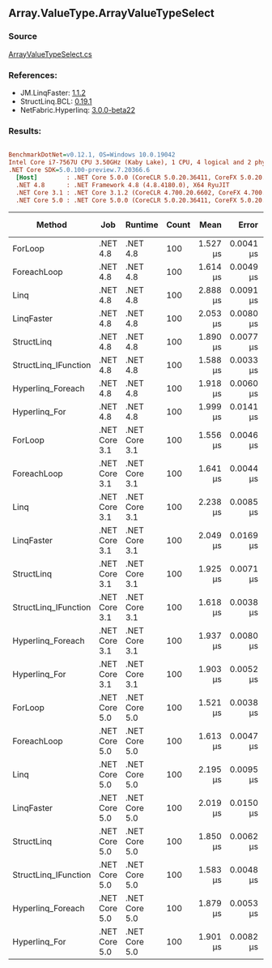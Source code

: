 ﻿## Array.ValueType.ArrayValueTypeSelect

### Source
[ArrayValueTypeSelect.cs](../LinqBenchmarks/Array/ValueType/ArrayValueTypeSelect.cs)

### References:
- JM.LinqFaster: [1.1.2](https://www.nuget.org/packages/JM.LinqFaster/1.1.2)
- StructLinq.BCL: [0.19.1](https://www.nuget.org/packages/StructLinq.BCL/0.19.1)
- NetFabric.Hyperlinq: [3.0.0-beta22](https://www.nuget.org/packages/NetFabric.Hyperlinq/3.0.0-beta22)

### Results:
``` ini

BenchmarkDotNet=v0.12.1, OS=Windows 10.0.19042
Intel Core i7-7567U CPU 3.50GHz (Kaby Lake), 1 CPU, 4 logical and 2 physical cores
.NET Core SDK=5.0.100-preview.7.20366.6
  [Host]        : .NET Core 5.0.0 (CoreCLR 5.0.20.36411, CoreFX 5.0.20.36411), X64 RyuJIT
  .NET 4.8      : .NET Framework 4.8 (4.8.4180.0), X64 RyuJIT
  .NET Core 3.1 : .NET Core 3.1.2 (CoreCLR 4.700.20.6602, CoreFX 4.700.20.6702), X64 RyuJIT
  .NET Core 5.0 : .NET Core 5.0.0 (CoreCLR 5.0.20.36411, CoreFX 5.0.20.36411), X64 RyuJIT


```
|               Method |           Job |       Runtime | Count |     Mean |     Error |    StdDev | Ratio |  Gen 0 | Gen 1 | Gen 2 | Allocated | Code Size | CacheMisses/Op | BranchMispredictions/Op |
|--------------------- |-------------- |-------------- |------ |---------:|----------:|----------:|------:|-------:|------:|------:|----------:|----------:|---------------:|------------------------:|
|              ForLoop |      .NET 4.8 |      .NET 4.8 |   100 | 1.527 μs | 0.0041 μs | 0.0039 μs |  1.00 |      - |     - |     - |         - |     417 B |              0 |                       0 |
|          ForeachLoop |      .NET 4.8 |      .NET 4.8 |   100 | 1.614 μs | 0.0049 μs | 0.0043 μs |  1.06 |      - |     - |     - |         - |     459 B |              0 |                       0 |
|                 Linq |      .NET 4.8 |      .NET 4.8 |   100 | 2.888 μs | 0.0091 μs | 0.0081 μs |  1.89 | 0.0458 |     - |     - |      96 B |    1216 B |              2 |                       1 |
|           LinqFaster |      .NET 4.8 |      .NET 4.8 |   100 | 2.053 μs | 0.0080 μs | 0.0075 μs |  1.34 | 1.9226 |     - |     - |    4041 B |     880 B |              6 |                       1 |
|           StructLinq |      .NET 4.8 |      .NET 4.8 |   100 | 1.890 μs | 0.0077 μs | 0.0065 μs |  1.24 |      - |     - |     - |         - |    1085 B |              0 |                       1 |
| StructLinq_IFunction |      .NET 4.8 |      .NET 4.8 |   100 | 1.588 μs | 0.0033 μs | 0.0031 μs |  1.04 |      - |     - |     - |         - |     966 B |              0 |                       0 |
|    Hyperlinq_Foreach |      .NET 4.8 |      .NET 4.8 |   100 | 1.918 μs | 0.0060 μs | 0.0056 μs |  1.26 |      - |     - |     - |         - |    1179 B |              0 |                       1 |
|        Hyperlinq_For |      .NET 4.8 |      .NET 4.8 |   100 | 1.999 μs | 0.0141 μs | 0.0131 μs |  1.31 |      - |     - |     - |         - |    1027 B |              0 |                       1 |
|              ForLoop | .NET Core 3.1 | .NET Core 3.1 |   100 | 1.556 μs | 0.0046 μs | 0.0043 μs |  1.02 |      - |     - |     - |         - |     402 B |              0 |                       0 |
|          ForeachLoop | .NET Core 3.1 | .NET Core 3.1 |   100 | 1.641 μs | 0.0044 μs | 0.0041 μs |  1.07 |      - |     - |     - |         - |     442 B |              0 |                       1 |
|                 Linq | .NET Core 3.1 | .NET Core 3.1 |   100 | 2.238 μs | 0.0085 μs | 0.0075 μs |  1.47 | 0.0381 |     - |     - |      80 B |    1384 B |              1 |                       1 |
|           LinqFaster | .NET Core 3.1 | .NET Core 3.1 |   100 | 2.049 μs | 0.0169 μs | 0.0158 μs |  1.34 | 1.9226 |     - |     - |    4024 B |     804 B |              7 |                       2 |
|           StructLinq | .NET Core 3.1 | .NET Core 3.1 |   100 | 1.925 μs | 0.0071 μs | 0.0066 μs |  1.26 |      - |     - |     - |         - |     987 B |              1 |                       1 |
| StructLinq_IFunction | .NET Core 3.1 | .NET Core 3.1 |   100 | 1.618 μs | 0.0038 μs | 0.0033 μs |  1.06 |      - |     - |     - |         - |     886 B |              0 |                       1 |
|    Hyperlinq_Foreach | .NET Core 3.1 | .NET Core 3.1 |   100 | 1.937 μs | 0.0080 μs | 0.0075 μs |  1.27 |      - |     - |     - |         - |     846 B |              1 |                       1 |
|        Hyperlinq_For | .NET Core 3.1 | .NET Core 3.1 |   100 | 1.903 μs | 0.0052 μs | 0.0043 μs |  1.25 |      - |     - |     - |         - |     811 B |              1 |                       1 |
|              ForLoop | .NET Core 5.0 | .NET Core 5.0 |   100 | 1.521 μs | 0.0038 μs | 0.0035 μs |  1.00 |      - |     - |     - |         - |     398 B |              0 |                       0 |
|          ForeachLoop | .NET Core 5.0 | .NET Core 5.0 |   100 | 1.613 μs | 0.0047 μs | 0.0044 μs |  1.06 |      - |     - |     - |         - |     454 B |              0 |                       0 |
|                 Linq | .NET Core 5.0 | .NET Core 5.0 |   100 | 2.195 μs | 0.0095 μs | 0.0089 μs |  1.44 | 0.0381 |     - |     - |      80 B |    1361 B |              1 |                       1 |
|           LinqFaster | .NET Core 5.0 | .NET Core 5.0 |   100 | 2.019 μs | 0.0150 μs | 0.0133 μs |  1.32 | 1.9226 |     - |     - |    4024 B |     801 B |              9 |                       2 |
|           StructLinq | .NET Core 5.0 | .NET Core 5.0 |   100 | 1.850 μs | 0.0062 μs | 0.0058 μs |  1.21 |      - |     - |     - |         - |     960 B |              0 |                       1 |
| StructLinq_IFunction | .NET Core 5.0 | .NET Core 5.0 |   100 | 1.583 μs | 0.0048 μs | 0.0042 μs |  1.04 |      - |     - |     - |         - |     873 B |              0 |                       0 |
|    Hyperlinq_Foreach | .NET Core 5.0 | .NET Core 5.0 |   100 | 1.879 μs | 0.0053 μs | 0.0050 μs |  1.23 |      - |     - |     - |         - |     868 B |              0 |                       1 |
|        Hyperlinq_For | .NET Core 5.0 | .NET Core 5.0 |   100 | 1.901 μs | 0.0082 μs | 0.0077 μs |  1.24 |      - |     - |     - |         - |     834 B |              0 |                       1 |
